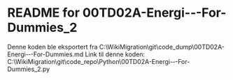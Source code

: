 # README for 00TD02A-Energi-‐-For-Dummies_2
Denne koden ble eksportert fra C:\WikiMigration\git\code_dump\00TD02A-Energi-‐-For-Dummies.md
Link til denne koden: C:\WikiMigration\git\code_repo\Python\00TD02A-Energi-‐-For-Dummies_2.py
